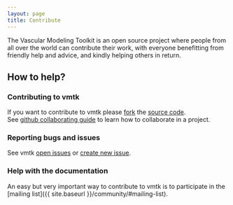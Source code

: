 ```yaml
---
layout: page
title: Contribute
---
```


The Vascular Modeling Toolkit is an open source project where people 
from all over the world can contribute their work, with everyone benefitting 
from friendly help and advice, and kindly helping others in return.

## How to help?

### Contributing to vmtk

If you want to contribute to vmtk please <a href="https://help.github.com/articles/fork-a-repo#contributing-to-a-project" target="_blank">fork</a> the <a href="https://github.com/vmtk/vmtk">source code</a>.<br/>
See <a href="https://help.github.com/categories/63/articles">github collaborating guide</a> to learn how to collaborate in a project.

### Reporting bugs and issues

See vmtk <a href="https://github.com/vmtk/vmtk/issues/" target="_blank">open issues</a> or <a href="https://github.com/vmtk/vmtk/issues/new">create new issue</a>.


### Help with the documentation

An easy but very important way to contribute to vmtk is to
participate in the [mailing list]({{ site.baseurl }}/community/#mailing-list).
